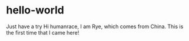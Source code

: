 # hello-world
Just have a try
Hi humanrace, I am Rye, which comes from China. This is the first time that I came here!
